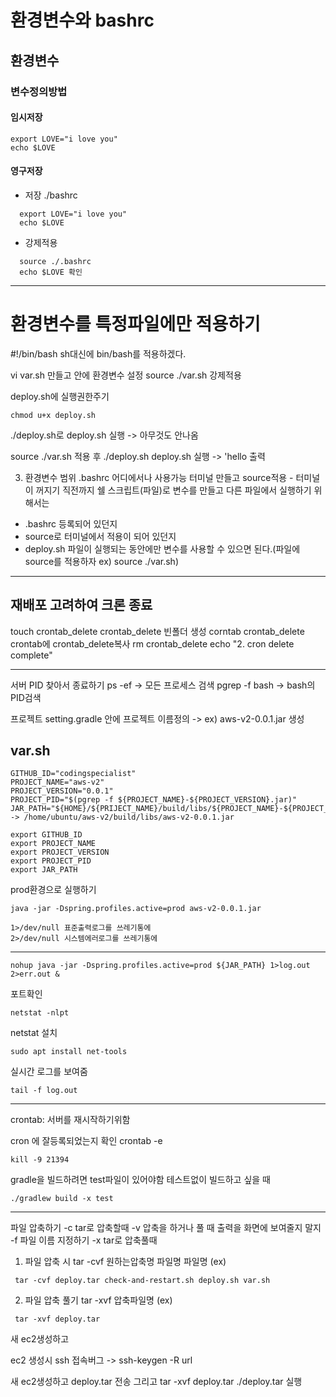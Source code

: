 
# 환경변수와 bashrc
## 환경변수

### 변수정의방법

#### 임시저장
```
export LOVE="i love you"
echo $LOVE
```
#### 영구저장

* 저장
./bashrc 
```
  export LOVE="i love you"
  echo $LOVE
```

* 강제적용
``` 
  source ./.bashrc
  echo $LOVE 확인
```
 * * *
 
# 환경변수를 특정파일에만 적용하기

#!/bin/bash     sh대신에 bin/bash를 적용하겠다.

vi var.sh 만들고  안에 환경변수 설정
source ./var.sh 강제적용

deploy.sh에 실행권한주기
```
chmod u+x deploy.sh  
```
./deploy.sh로 deploy.sh 실행 -> 아무것도 안나옴

source ./var.sh 적용 후
./deploy.sh deploy.sh 실행 -> 'hello 출력

3. 환경변수 범위
.bashrc 어디에서나 사용가능
터미널 만들고 source적용 - 터미널이 꺼지기 직전까지
쉘 스크립트(파일)로 변수를 만들고 다른 파일에서 실행하기 위해서는

- .bashrc 등록되어 있던지
- source로 터미널에서 적용이 되어 있던지
- deploy.sh 파일이 실행되는 동안에만 변수를 사용할 수 있으면 된다.(파일에 source를 적용하자 ex) source ./var.sh)

* * *
## 재배포 고려하여 크론 종료
touch crontab_delete                    crontab_delete 빈폴더 생성
corntab crontab_delete                  crontab에 crontab_delete복사
rm crontab_delete
echo "2. cron delete complete"
* * *
서버 PID 찾아서 종료하기
ps -ef  -> 모든 프로세스 검색
pgrep -f bash  -> bash의 PID검색

프로젝트 setting.gradle 안에 프로젝트 이름정의 -> ex) aws-v2-0.0.1.jar 생성

## var.sh
```
GITHUB_ID="codingspecialist"
PROJECT_NAME="aws-v2"
PROJECT_VERSION="0.0.1" 
PROJECT_PID="$(pgrep -f ${PROJECT_NAME}-${PROJECT_VERSION}.jar)" 
JAR_PATH="${HOME}/${PRIJECT_NAME}/build/libs/${PROJECT_NAME}-${PROJECT_VERSION}.jar"  -> /home/ubuntu/aws-v2/build/libs/aws-v2-0.0.1.jar 

export GITHUB_ID 
export PROJECT_NAME 
export PROJECT_VERSION 
export PROJECT_PID
export JAR_PATH
```

prod환경으로 실행하기
```
java -jar -Dspring.profiles.active=prod aws-v2-0.0.1.jar
```

```
1>/dev/null 표준출력로그를 쓰레기통에
2>/dev/null 시스템에러로그를 쓰레기통에
```

* * *
```
nohup java -jar -Dspring.profiles.active=prod ${JAR_PATH} 1>log.out 2>err.out & 
```

포트확인
```
netstat -nlpt  
```
netstat 설치
```
sudo apt install net-tools 
```

실시간 로그를 보여줌
```
tail -f log.out  
```
* * *
crontab: 서버를 재시작하기위함 


cron 에 잘등록되었는지 확인 crontab -e
```
kill -9 21394
```

gradle을 빌드하려면 test파일이 있어야함
테스트없이 빌드하고 싶을 때 
```
./gradlew build -x test
```
* * *
파일 압축하기
-c tar로 압축할때
-v 압축을 하거나 풀 때 출력을 화면에 보여줄지 말지
-f 파일 이름 지정하기
-x tar로 압축풀때

1. 파일 압축 시 tar -cvf 원하는압축명 파일명 파일명
(ex)
```
 tar -cvf deploy.tar check-and-restart.sh deploy.sh var.sh
```
2. 파일 압축 풀기
tar -xvf 압축파일명
(ex)
```
 tar -xvf deploy.tar
```
새 ec2생성하고

ec2 생성시 ssh 접속버그 -> ssh-keygen -R url 

새 ec2생성하고
deploy.tar 전송
그리고 tar -xvf deploy.tar
./deploy.tar 실행















